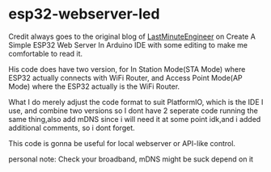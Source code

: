 # esp32-webserver-led

Credit always goes to the original blog of [LastMinuteEngineer](https://lastminuteengineers.com/creating-esp32-web-server-arduino-ide/) on Create A Simple ESP32 Web Server In Arduino IDE with some editing to make me comfortable to read it.

His code does have two version, for In Station Mode(STA Mode) where ESP32 actually connects with WiFi Router, and Access Point Mode(AP Mode) where the ESP32 actually is the WiFi Router.

What I do merely adjust the code format to suit PlatformIO, which is the IDE I use, and combine two versions so I dont have 2 seperate code running the same thing,also add mDNS since i will need it at some point idk,and i added additional comments, so i dont forget.

This code is gonna be useful for local webserver or API-like control.

personal note: Check your broadband, mDNS might be suck depend on it
